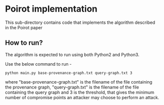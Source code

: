# Poirot implementation

This sub-directory contains code that implements the algorithm described in the Poirot paper

## How to run?

The algorithm is expected to run using both Python2 and Python3. 

Use the below command to run -

```
python main.py base-provenance-graph.txt query-graph.txt 3

```

where "base-provenance-graph.txt" is the filename of the file containing the provenance graph,
"query-graph.txt" is the filename of the file containing the query graph and
3 is the threshold, that gives the minimum number of compromise points an attacker may
choose to perform an attack.
